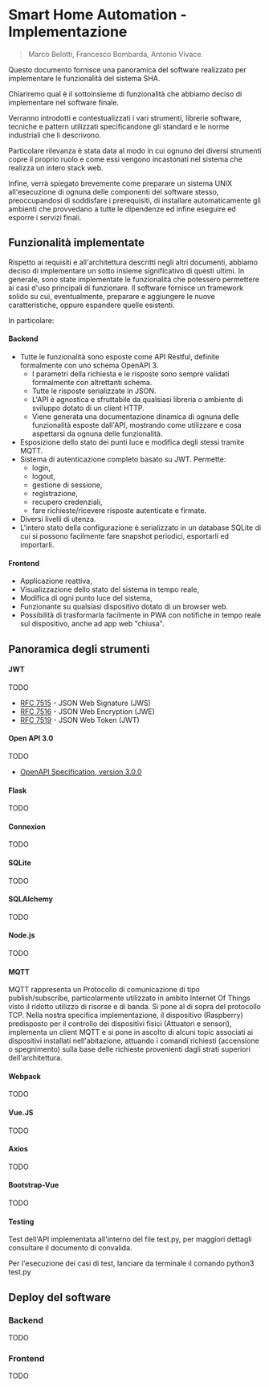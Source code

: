 # Smart Home Automation - Implementazione

> Marco Belotti, Francesco Bombarda, Antonio Vivace.

Questo documento fornisce una panoramica del software realizzato per implementare le funzionalità del sistema SHA.

Chiariremo qual è il sottoinsieme di funzionalità che abbiamo deciso di implementare nel software finale.

Verranno introdotti e contestualizzati i vari strumenti, librerie software, tecniche e pattern utilizzati specificandone gli standard e le norme industriali che li descrivono.

Particolare rilevanza è stata data al modo in cui ognuno dei diversi strumenti copre il proprio ruolo e come essi vengono incastonati nel sistema che realizza un intero stack web.

Infine, verrà spiegato brevemente come preparare un sistema UNIX all'esecuzione di ognuna delle componenti del software stesso, preoccupandosi di soddisfare i prerequisiti, di installare automaticamente gli ambienti che provvedano a tutte le dipendenze ed infine eseguire ed esporre i servizi finali.

## Funzionalità implementate

Rispetto ai requisiti e all'architettura descritti negli altri documenti, abbiamo deciso di implementare un sotto insieme significativo di questi ultimi. In generale, sono state implementate le funzionalità che potessero permettere ai casi d'uso principali di funzionare.
Il software fornisce un framework solido su cui, eventualmente, preparare e aggiungere le nuove caratteristiche, oppure espandere quelle esistenti.

In particolare:

#### Backend

- Tutte le funzionalità sono esposte come API Restful, definite formalmente con uno schema OpenAPI 3.
  + I parametri della richiesta e le risposte sono sempre validati formalmente con altrettanti schema.
  + Tutte le risposte serializzate in JSON.
  + L'API è agnostica e sfruttabile da qualsiasi libreria o ambiente di sviluppo dotato di un client HTTP.
  + Viene generata una documentazione dinamica di ognuna delle funzionalità esposte dall'API, mostrando come utilizzare e cosa aspettarsi da ognuna delle funzionalità.
- Esposizione dello stato dei punti luce e modifica degli stessi tramite MQTT.
- Sistema di autenticazione completo basato su JWT. Permette:
  + login, 
  + logout, 
  + gestione di sessione, 
  + registrazione,
  + recupero credenziali,
  + fare richieste/ricevere risposte autenticate e firmate.
- Diversi livelli di utenza.
- L'intero stato della configurazione è serializzato in un database SQLite di cui si possono facilmente fare snapshot periodici, esportarli ed importarli.

#### Frontend

- Applicazione reattiva,
- Visualizzazione dello stato del sistema in tempo reale,
- Modifica di ogni punto luce del sistema,
- Funzionante su qualsiasi dispositivo dotato di un browser web.
- Possibilità di trasformarla facilmente in PWA con notifiche in tempo reale sul dispositivo, anche ad app web "chiusa".
 

## Panoramica degli strumenti

#### JWT

TODO

- [RFC 7515](https://tools.ietf.org/html/rfc7515) - JSON Web Signature (JWS)
- [RFC 7516](https://tools.ietf.org/html/rfc7516) - JSON Web Encryption (JWE)
- [RFC 7519](https://tools.ietf.org/html/rfc7519) - JSON Web Token (JWT)


#### Open API 3.0

TODO

- [OpenAPI Specification, version 3.0.0](https://github.com/OAI/OpenAPI-Specification/blob/master/versions/3.0.0.md)

#### Flask

TODO

#### Connexion

TODO

#### SQLite

TODO

#### SQLAlchemy

TODO

#### Node.js

TODO

#### MQTT

MQTT rappresenta un Protocollo di comunicazione di tipo publish/subscribe,
particolarmente utilizzato in ambito Internet Of Things visto il ridotto
utilizzo di risorse e di banda. 
Si pone al di sopra del protocollo TCP. 
Nella nostra specifica implementazione, il dispositivo (Raspberry) predisposto 
per il controllo dei dispositivi fisici (Attuatori e sensori), implementa un 
client MQTT e si pone in ascolto di alcuni topic associati ai dispositivi 
installati nell'abitazione, attuando i comandi richiesti 
(accensione o spegnimento) sulla base delle richieste provenienti dagli strati 
superiori dell'architettura.

#### Webpack

TODO

#### Vue.JS

TODO

#### Axios

TODO

#### Bootstrap-Vue

TODO

#### Testing

Test dell'API implementata all'interno del file test.py, per maggiori dettagli consultare il documento di convalida.

Per l'esecuzione dei casi di test, lanciare da terminale il comando python3 test.py


## Deploy del software

### Backend

TODO

### Frontend

TODO